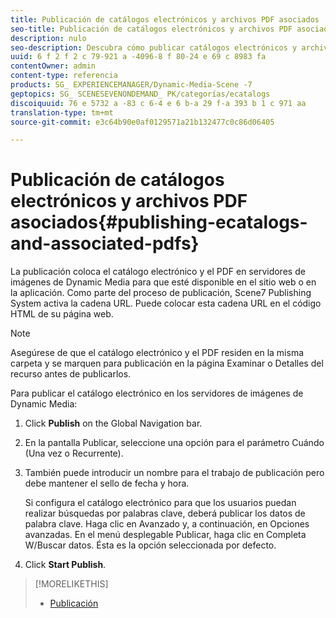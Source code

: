 ```yaml
---
title: Publicación de catálogos electrónicos y archivos PDF asociados
seo-title: Publicación de catálogos electrónicos y archivos PDF asociados
description: nulo
seo-description: Descubra cómo publicar catálogos electrónicos y archivos PDF asociados.
uuid: 6 f 2 f 2 c 79-921 a -4096-8 f 80-24 e 69 c 8983 fa
contentOwner: admin
content-type: referencia
products: SG_ EXPERIENCEMANAGER/Dynamic-Media-Scene -7
geptopics: SG_ SCENESEVENONDEMAND_ PK/categorías/ecatalogs
discoiquuid: 76 e 5732 a -83 c 6-4 e 6 b-a 29 f-a 393 b 1 c 971 aa
translation-type: tm+mt
source-git-commit: e3c64b90e0af0129571a21b132477c0c86d06405

---
```



# Publicación de catálogos electrónicos y archivos PDF asociados{#publishing-ecatalogs-and-associated-pdfs}

La publicación coloca el catálogo electrónico y el PDF en servidores de imágenes de Dynamic Media para que esté disponible en el sitio web o en la aplicación. Como parte del proceso de publicación, Scene7 Publishing System activa la cadena URL. Puede colocar esta cadena URL en el código HTML de su página web.

>[!NOTE]
>
>Asegúrese de que el catálogo electrónico y el PDF residen en la misma carpeta y se marquen para publicación en la página Examinar o Detalles del recurso antes de publicarlos.

Para publicar el catálogo electrónico en los servidores de imágenes de Dynamic Media:

1. Click **Publish** on the Global Navigation bar.
1. En la pantalla Publicar, seleccione una opción para el parámetro Cuándo (Una vez o Recurrente).
1. También puede introducir un nombre para el trabajo de publicación pero debe mantener el sello de fecha y hora.

   Si configura el catálogo electrónico para que los usuarios puedan realizar búsquedas por palabras clave, deberá publicar los datos de palabra clave. Haga clic en Avanzado y, a continuación, en Opciones avanzadas. En el menú desplegable Publicar, haga clic en Completa W/Buscar datos. Ésta es la opción seleccionada por defecto.

1. Click **Start Publish**.

>[!MORELIKETHIS]
>
>* [Publicación](publishing-files.md)

